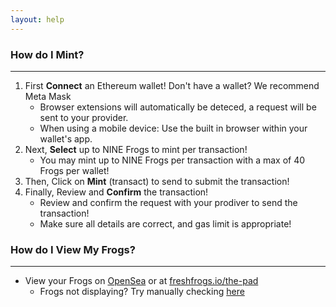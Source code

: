 ```yaml
---
layout: help
---
```


<title>freshfrogs.io/help 🍀</title>

### How do I Mint?
---
1. First **Connect** an Ethereum wallet! Don't have a wallet? We recommend Meta Mask
    - Browser extensions will automatically be deteced, a request will be sent to your provider.
    - When using a mobile device: Use the built in browser within your wallet's app.
2. Next, **Select** up to NINE Frogs to mint per transaction!
    - You may mint up to NINE Frogs per transaction with a max of 40 Frogs per wallet!
3. Then, Click on **Mint** (transact) to send to submit the transaction!
4. Finally, Review and **Confirm** the transaction!
    - Review and confirm the request with your prodiver to send the transaction!
    - Make sure all details are correct, and gas limit is appropriate!

### How do I View My Frogs?
---
- View your Frogs on [OpenSea]() or at [freshfrogs.io/the-pad](https://freshfrogs.io/the-pad)
    - Frogs not displaying? Try manually checking [here]()
